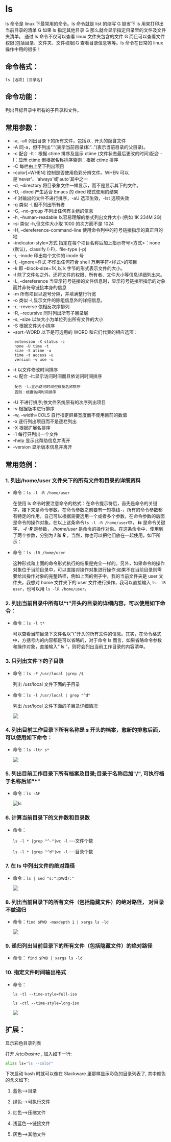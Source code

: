 # ls

ls 命令是 linux 下最常用的命令。ls 命令就是 list 的缩写  缺省下 ls 用来打印出当前目录的清单  如果 ls 指定其他目录  那么就会显示指定目录里的文件及文件夹清单。 通过 ls 命令不仅可以查看 linux 文件夹包含的文件  而且可以查看文件权限(包括目录、文件夹、文件权限) 查看目录信息等等。ls 命令在日常的 linux 操作中用的很多！

## 命令格式：

`ls [选项] [目录名]`

## 命令功能：

列出目标目录中所有的子目录和文件。

## 常用参数：

- -a, –all 列出目录下的所有文件，包括以 . 开头的隐含文件
- -A 同-a，但不列出“.”(表示当前目录)和“..”(表示当前目录的父目录)。
- -c 配合 -lt：根据 ctime 排序及显示 ctime (文件状态最后更改的时间)配合 -l：显示 ctime 但根据名称排序否则：根据 ctime 排序
- -C 每栏由上至下列出项目
- –color[=WHEN] 控制是否使用色彩分辨文件。WHEN 可以是'never'、'always'或'auto'其中之一
- -d, –directory 将目录象文件一样显示，而不是显示其下的文件。
- -D, –dired 产生适合 Emacs 的 dired 模式使用的结果
- -f 对输出的文件不进行排序，-aU 选项生效，-lst 选项失效
- -g 类似 -l,但不列出所有者
- -G, –no-group 不列出任何有关组的信息
- -h, –human-readable 以容易理解的格式列出文件大小 (例如 1K 234M 2G)
- –si 类似 -h,但文件大小取 1000 的次方而不是 1024
- -H, –dereference-command-line 使用命令列中的符号链接指示的真正目的地
- –indicator-style=方式 指定在每个项目名称后加上指示符号<方式>：none (默认)，classify (-F)，file-type (-p)
- -i, –inode 印出每个文件的 inode 号
- -I, –ignore=样式 不印出任何符合 shell 万用字符<样式>的项目
- -k 即 –block-size=1K,以 k 字节的形式表示文件的大小。
- -l 除了文件名之外，还将文件的权限、所有者、文件大小等信息详细列出来。
- -L, –dereference 当显示符号链接的文件信息时，显示符号链接所指示的对象而并非符号链接本身的信息
- -m 所有项目以逗号分隔，并填满整行行宽
- -o 类似 -l,显示文件的除组信息外的详细信息。
- -r, –reverse 依相反次序排列
- -R, –recursive 同时列出所有子目录层
- -s, –size 以块大小为单位列出所有文件的大小
- -S 根据文件大小排序
- –sort=WORD 以下是可选用的 WORD 和它们代表的相应选项：

```
    extension -X status -c
    none -U time -t
    size -S atime -u
    time -t access -u
    version -v use -u
```

- -t 以文件修改时间排序
- -u 配合 -lt:显示访问时间而且依访问时间排序

```
    配合 -l:显示访问时间但根据名称排序
    否则：根据访问时间排序
```

- -U 不进行排序;依文件系统原有的次序列出项目
- -v 根据版本进行排序
- -w, –width=COLS 自行指定屏幕宽度而不使用目前的数值
- -x 逐行列出项目而不是逐栏列出
- -X 根据扩展名排序
- -1 每行只列出一个文件
- –help 显示此帮助信息并离开
- –version 显示版本信息并离开

## 常用范例：

### 1. 列出/home/user 文件夹下的所有文件和目录的详细资料

- 命令：`ls -l -R /home/user`

  在使用 ls 命令时要注意命令的格式：在命令提示符后，首先是命令的关键字，接下来是命令参数，在命令参数之前要有一短横线`-`，所有的命令参数都有特定的作用，自己可以根据需要选用一个或者多个参数，在命令参数的后面是命令的操作对象。在以上这条命令`ls -l -R /home/user`中， **_ls_** 是命令关键字， **_-l -R_** 是参数， _/home/user_ 是命令的操作对象。在这条命令中，使用到了两个参数，分别为 **_l_** 和 **_R_** ，当然，你也可以把他们放在一起使用，如下所示：

- 命令：`ls -lR /home/user`

  这种形式和上面的命令形式执行的结果是完全一样的。另外，如果命令的操作对象位于当前目录中，可以直接对操作对象进行操作;如果不在当前目录则需要给出操作对象的完整路径，例如上面的例子中，我的当前文件夹是 user 文件夹，我想对 home 文件夹下的 user 文件进行操作，我可以直接输入 `ls -lR user`，也可以用 `ls -lR /home/user`。

### 2. 列出当前目录中所有以“t”开头的目录的详细内容，可以使用如下命令：

- 命令：`ls -l t*`

  可以查看当前目录下文件名以“t”开头的所有文件的信息。其实，在命令格式中，方括号内的内容都是可以省略的，对于命令 ls 而言，如果省略命令参数和操作对象，直接输入“ ls ”，则将会列出当前工作目录的内容清单。

### 3. 只列出文件下的子目录

- 命令：`ls -F /usr/local |grep /$`

  列出 /usr/local 文件下面的子目录

- 命令：`ls -l /usr/local | grep "^d"`

  列出 /usr/local 文件下面的子目录详细情况

  ![](../img/ls-001.jpg)

### 4. 列出目前工作目录下所有名称是 s 开头的档案，愈新的排愈后面，可以使用如下命令：

- 命令：`ls -ltr s*`

  ![](../img/ls-002.jpg)

### 5. 列出目前工作目录下所有档案及目录;目录于名称后加"/", 可执行档于名称后加"\*"

- 命令：`ls -AF`

  ![ls](../img/ls-003.jpg)

### 6. 计算当前目录下的文件数和目录数

- 命令：

  `ls -l * |grep "^-"|wc -l` ---文件个数

  `ls -l * |grep "^d"|wc -l` ---目录个数

### 7. 在 ls 中列出文件的绝对路径

- 命令：`ls | sed "s:^:`pwd`/:"`

  ![](../img/ls-004.jpg)

### 8. 列出当前目录下的所有文件（包括隐藏文件）的绝对路径， 对目录不做递归

- 命令：`find $PWD -maxdepth 1 | xargs ls -ld`

  ![](../img/ls-005.jpg)

### 9. 递归列出当前目录下的所有文件（包括隐藏文件）的绝对路径

- 命令： `find $PWD | xargs ls -ld`

### 10. 指定文件时间输出格式

- 命令：

  `ls -tl --time-style=full-iso`

  `ls -ctl --time-style=long-iso`

  ![](../img/ls-006.jpg)

## 扩展：

显示彩色目录列表

打开 _/etc/bashrc_ , 加入如下一行:

```sh
alias ls="ls --color"
```

下次启动 bash 时就可以像在 Slackware 里那样显示彩色的目录列表了, 其中颜色的含义如下:

1. 蓝色-->目录

2. 绿色-->可执行文件

3. 红色-->压缩文件

4. 浅蓝色-->链接文件

5. 灰色-->其他文件
